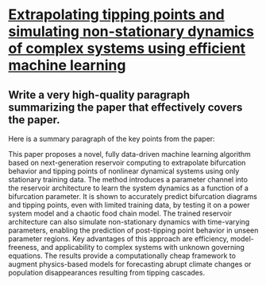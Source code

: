 # [Extrapolating tipping points and simulating non-stationary dynamics of   complex systems using efficient machine learning](https://arxiv.org/abs/2312.06283)

## Write a very high-quality paragraph summarizing the paper that effectively covers the paper.

 Here is a summary paragraph of the key points from the paper:

This paper proposes a novel, fully data-driven machine learning algorithm based on next-generation reservoir computing to extrapolate bifurcation behavior and tipping points of nonlinear dynamical systems using only stationary training data. The method introduces a parameter channel into the reservoir architecture to learn the system dynamics as a function of a bifurcation parameter. It is shown to accurately predict bifurcation diagrams and tipping points, even with limited training data, by testing it on a power system model and a chaotic food chain model. The trained reservoir architecture can also simulate non-stationary dynamics with time-varying parameters, enabling the prediction of post-tipping point behavior in unseen parameter regions. Key advantages of this approach are efficiency, model-freeness, and applicability to complex systems with unknown governing equations. The results provide a computationally cheap framework to augment physics-based models for forecasting abrupt climate changes or population disappearances resulting from tipping cascades.
